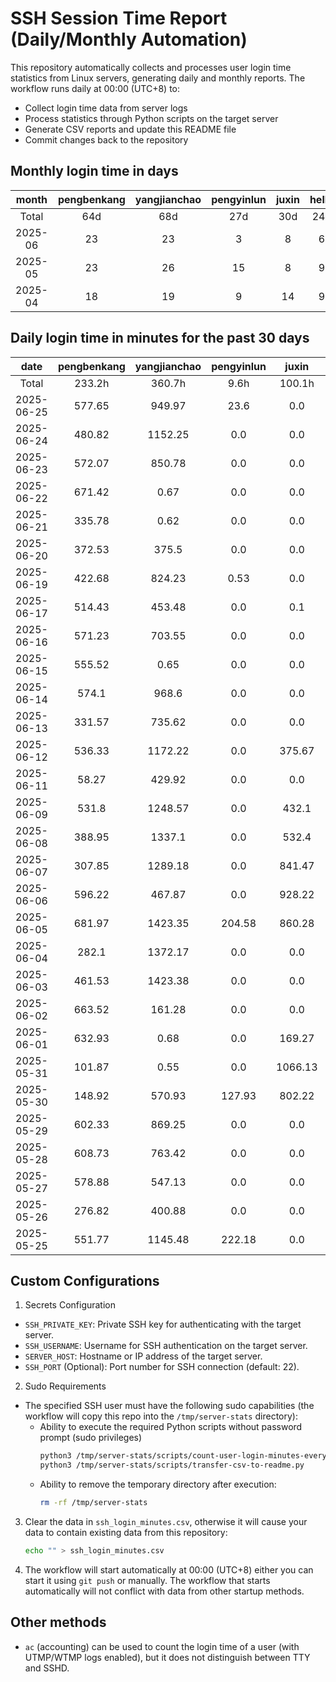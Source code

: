 # SSH Session Time Report (Daily/Monthly Automation)

This repository automatically collects and processes user login time statistics from Linux servers,
generating daily and monthly reports. The workflow runs daily at 00:00 (UTC+8) to:
- Collect login time data from server logs
- Process statistics through Python scripts on the target server
- Generate CSV reports and update this README file
- Commit changes back to the repository

<!-- 
  NOTE: If you need to modify the section titles of the following tables, 
  you must also update the corresponding Python files to maintain consistency.
  Ref: scripts/transfer-csv-to-readme.py
-->
## Monthly login time in days
|  month  | pengbenkang | yangjianchao | pengyinlun | juxin | hello | shenjunzhong | fengjing | wangjianan | chendong | hejun | yangrenyu | xuezeyu | kangyuhan | lzd | yangjingkui | tangminjin |
|:-------:|:-----------:|:------------:|:----------:|:-----:|:-----:|:------------:|:--------:|:----------:|:--------:|:-----:|:---------:|:-------:|:---------:|:---:|:-----------:|:----------:|
|  Total  |     64d     |     68d      |    27d     |  30d  |  24d  |     37d      |    9d    |     6d     |   40d    |   5d  |    40d    |   36d   |    21d    |  8d |     11d     |     1d     |
| 2025-06 |      23     |      23      |     3      |   8   |   6   |      17      |    6     |     0      |    22    |   2   |     8     |    15   |     10    |  5  |      5      |     0      |
| 2025-05 |      23     |      26      |     15     |   8   |   9   |      9       |    0     |     3      |    13    |   1   |     19    |    11   |     7     |  2  |      6      |     1      |
| 2025-04 |      18     |      19      |     9      |   14  |   9   |      11      |    3     |     3      |    5     |   2   |     13    |    10   |     4     |  1  |      0      |     0      |

## Daily login time in minutes for the past 30 days
|    date    | pengbenkang | yangjianchao | pengyinlun |  juxin  | hello  | shenjunzhong | fengjing | wangjianan | chendong | hejun | yangrenyu | xuezeyu | kangyuhan |  lzd   | yangjingkui | tangminjin |
|:----------:|:-----------:|:------------:|:----------:|:-------:|:------:|:------------:|:--------:|:----------:|:--------:|:-----:|:---------:|:-------:|:---------:|:------:|:-----------:|:----------:|
|   Total    |    233.2h   |    360.7h    |    9.6h    |  100.1h | 12.3h  |    94.7h     |  31.0h   |    0.1h    |  312.4h  |  1.5h |   130.2h  |  199.1h |   48.6h   |  7.0h  |    14.3h    |    0.1h    |
| 2025-06-25 |    577.65   |    949.97    |    23.6    |   0.0   |  0.0   |    323.23    |  195.18  |    0.0     |  1188.9  |  0.0  |   682.1   |  213.38 |   193.02  |  0.0   |     0.0     |    0.0     |
| 2025-06-24 |    480.82   |   1152.25    |    0.0     |   0.0   |  0.0   |    506.83    |  940.7   |    0.0     | 1338.83  |  2.45 |    0.0    |  941.5  |    0.0    | 33.07  |     0.0     |    0.0     |
| 2025-06-23 |    572.07   |    850.78    |    0.0     |   0.0   |  0.0   |    456.68    |  126.88  |    0.0     |  865.28  | 86.28 |   240.97  |  884.17 |   172.42  | 342.73 |     0.0     |    0.0     |
| 2025-06-22 |    671.42   |     0.67     |    0.0     |   0.0   |  0.0   |    330.07    |  374.48  |    0.0     |  653.72  |  0.0  |    0.0    |   0.0   |    0.0    |  0.0   |     0.0     |    0.0     |
| 2025-06-21 |    335.78   |     0.62     |    0.0     |   0.0   |  0.0   |    282.28    |  218.58  |    0.0     |  346.4   |  0.0  |    0.0    |   0.0   |    0.0    |  0.0   |     0.0     |    0.0     |
| 2025-06-20 |    372.53   |    375.5     |    0.0     |   0.0   |  0.0   |    333.17    |   0.0    |    0.0     |  767.87  |  0.0  |    0.0    |   0.0   |   40.13   |  0.0   |     0.0     |    0.0     |
| 2025-06-19 |    422.68   |    824.23    |    0.53    |   0.0   |  0.0   |    585.75    |   0.0    |    0.0     |  859.75  |  0.0  |    0.0    |  1229.6 |   192.45  |  0.0   |     0.0     |    0.0     |
| 2025-06-17 |    514.43   |    453.48    |    0.0     |   0.1   | 115.62 |    19.13     |   0.0    |    0.0     |  698.77  |  0.0  |    0.0    |  284.7  |   45.33   |  0.0   |     0.0     |    0.0     |
| 2025-06-16 |    571.23   |    703.55    |    0.0     |   0.0   | 142.45 |    239.93    |   0.0    |    0.0     |  860.1   |  0.0  |    0.0    |  352.77 |   288.93  |  0.0   |     0.0     |    0.0     |
| 2025-06-15 |    555.52   |     0.65     |    0.0     |   0.0   |  0.0   |     0.0      |   0.0    |    0.0     |  362.55  |  0.0  |    0.0    |   0.0   |    0.0    |  0.0   |     0.0     |    0.0     |
| 2025-06-14 |    574.1    |    968.6     |    0.0     |   0.0   |  0.0   |    63.62     |   0.0    |    0.0     |   0.0    |  0.0  |    0.0    | 1062.52 |    0.0    |  0.0   |     0.0     |    0.0     |
| 2025-06-13 |    331.57   |    735.62    |    0.0     |   0.0   |  0.0   |    487.53    |   0.0    |    0.0     | 1005.87  |  0.0  |    0.0    | 1065.68 |   222.33  |  0.0   |     0.0     |    0.0     |
| 2025-06-12 |    536.33   |   1172.22    |    0.0     |  375.67 |  0.0   |    55.73     |   0.0    |    0.0     |  867.55  |  0.0  |    0.0    |  194.93 |   472.27  |  2.12  |     0.0     |    0.0     |
| 2025-06-11 |    58.27    |    429.92    |    0.0     |   0.0   |  0.0   |    223.9     |   3.93   |    0.0     |  220.82  |  0.0  |   428.33  |  154.47 |   356.02  | 14.73  |     0.52    |    0.0     |
| 2025-06-09 |    531.8    |   1248.57    |    0.0     |  432.1  | 46.63  |    448.38    |   0.0    |    0.0     |  868.6   |  0.0  |   354.42  |   0.0   |   500.45  |  3.02  |     0.02    |    0.0     |
| 2025-06-08 |    388.95   |    1337.1    |    0.0     |  532.4  |  0.0   |    94.75     |   0.0    |    0.0     |  46.02   |  0.0  |    0.0    |   0.0   |    0.0    |  0.0   |     0.0     |    0.0     |
| 2025-06-07 |    307.85   |   1289.18    |    0.0     |  841.47 |  0.0   |     0.0      |   0.0    |    0.0     |  475.52  |  0.0  |    0.0    | 1272.62 |    0.0    |  0.0   |     0.0     |    0.0     |
| 2025-06-06 |    596.22   |    467.87    |    0.0     |  928.22 | 101.67 |    119.52    |   0.0    |    0.0     | 1067.55  |  0.0  |   222.67  | 1273.42 |    0.0    |  0.0   |     0.0     |    0.0     |
| 2025-06-05 |    681.97   |   1423.35    |   204.58   |  860.28 | 88.68  |    228.2     |   0.0    |    0.0     | 1067.77  |  0.0  |   814.2   |  556.23 |    0.0    |  0.0   |    153.1    |    0.0     |
| 2025-06-04 |    282.1    |   1372.17    |    0.0     |   0.0   |  25.3  |     0.0      |   0.0    |    0.0     |  627.7   |  0.0  |   911.03  |  630.15 |    0.0    |  0.0   |    217.17   |    0.0     |
| 2025-06-03 |    461.53   |   1423.38    |    0.0     |   0.0   |  0.0   |     0.0      |   0.0    |    0.0     |  858.97  |  0.0  |   631.77  |  130.93 |    0.0    |  0.0   |    166.07   |    0.0     |
| 2025-06-02 |    663.52   |    161.28    |    0.0     |   0.0   |  0.0   |     0.0      |   0.0    |    0.0     |  251.12  |  0.0  |    0.0    |   0.0   |    0.0    |  0.0   |     0.0     |    0.0     |
| 2025-06-01 |    632.93   |     0.68     |    0.0     |  169.27 |  0.0   |     0.0      |   0.0    |    0.0     |  141.57  |  0.0  |    0.0    |   0.0   |    0.0    |  0.0   |     0.0     |    0.0     |
| 2025-05-31 |    101.87   |     0.55     |    0.0     | 1066.13 |  0.0   |     0.0      |   0.0    |    0.0     |  105.6   |  0.0  |    0.0    |   0.0   |    0.0    |  0.0   |     0.0     |    0.0     |
| 2025-05-30 |    148.92   |    570.93    |   127.93   |  802.22 |  43.5  |     0.0      |   0.0    |    0.0     | 1069.93  |  0.0  |   530.48  |   0.0   |   165.08  |  0.0   |    139.0    |    0.0     |
| 2025-05-29 |    602.33   |    869.25    |    0.0     |   0.0   |  0.0   |     0.0      |   0.0    |    4.97    |  692.02  |  0.0  |   634.77  |  380.43 |   239.78  |  0.0   |    108.88   |    0.0     |
| 2025-05-28 |    608.73   |    763.42    |    0.0     |   0.0   | 172.6  |     0.0      |   0.0    |    0.0     |  746.85  |  0.0  |   367.2   |   0.0   |   28.97   |  0.0   |    71.47    |    0.0     |
| 2025-05-27 |    578.88   |    547.13    |    0.0     |   0.0   |  0.0   |    225.83    |   0.0    |    0.0     |  194.22  |  0.0  |  1389.87  | 1237.58 |    0.0    |  25.0  |     0.0     |    6.0     |
| 2025-05-26 |    276.82   |    400.88    |    0.0     |   0.0   |  0.0   |    419.62    |   0.0    |    0.0     |  491.17  |  0.0  |   607.12  |  78.42  |    0.0    |  0.0   |     0.0     |    0.0     |
| 2025-05-25 |    551.77   |   1145.48    |   222.18   |   0.0   |  0.0   |    239.12    |   0.0    |    0.0     |   0.0    |  0.0  |    0.0    |   0.0   |    0.0    |  0.0   |     0.0     |    0.0     |

## Custom Configurations
1. Secrets Configuration
  - `SSH_PRIVATE_KEY`: Private SSH key for authenticating with the target server.
  - `SSH_USERNAME`: Username for SSH authentication on the target server.
  - `SERVER_HOST`: Hostname or IP address of the target server.
  - `SSH_PORT` (Optional): Port number for SSH connection (default: 22).
2. Sudo Requirements
  - The specified SSH user must have the following sudo capabilities (the workflow will copy this repo into the `/tmp/server-stats` directory):
    - Ability to execute the required Python scripts without password prompt (sudo privileges)
      ```bash
      python3 /tmp/server-stats/scripts/count-user-login-minutes-every-day.py
      python3 /tmp/server-stats/scripts/transfer-csv-to-readme.py
      ```
    - Ability to remove the temporary directory after execution:
      ```bash
      rm -rf /tmp/server-stats
      ```
3. Clear the data in `ssh_login_minutes.csv`, otherwise it will cause your data to contain existing data from this repository:
   ```bash
   echo "" > ssh_login_minutes.csv
   ```
4. The workflow will start automatically at 00:00 (UTC+8) either you can start it using `git push` or manually.
   The workflow that starts automatically will not conflict with data from other startup methods.

## Other methods
- `ac` (accounting) can be used to count the login time of a user (with UTMP/WTMP logs enabled), but it does not distinguish between TTY and SSHD.
